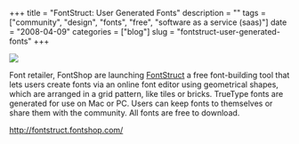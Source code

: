 +++
title = "FontStruct: User Generated Fonts"
description = ""
tags = ["community", "design", "fonts", "free", "software as a service (saas)"]
date = "2008-04-09"
categories = ["blog"]
slug = "fontstruct-user-generated-fonts"
+++



  <div class="notebook-screenshot"><a href="http://fontstruct.fontshop.com/"><img src="//konigi.com/media/bluga/wt47fcf26986eac.jpg"/></a></div><p>Font retailer, FontShop are launching <a href="http://fontstruct.fontshop.com/">FontStruct</a> a free font-building tool that lets users create fonts via an online font editor using geometrical shapes, which are arranged in a grid pattern, like tiles or bricks. TrueType fonts are generated for use on Mac or PC. Users can keep fonts to themselves or share them with the community. All fonts are free to download. </p>
    
  <a href="http://fontstruct.fontshop.com/">http://fontstruct.fontshop.com/</a>
